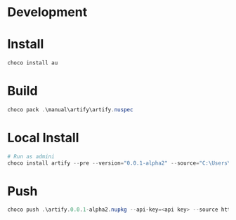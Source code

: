 # Development

# Install

```powershell
choco install au
```

# Build

```powershell
choco pack .\manual\artify\artify.nuspec
```

# Local Install

```powershell
# Run as admini
choco install artify --pre --version="0.0.1-alpha2" --source="C:\Users\ying\workspace\insco-inc\chocolatey-packages"
```

# Push

```powershell
choco push .\artify.0.0.1-alpha2.nupkg --api-key=<api key> --source https://push.chocolatey.org/ -d
```
